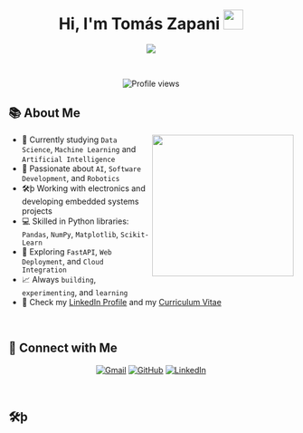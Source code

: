 <h1 align="center">Hi, I'm Tomás Zapani <img src="https://media.giphy.com/media/hvRJCLFzcasrR4ia7z/giphy.gif" width="35"></h1>

<p align="center">
  <a href="https://github.com/tu_usuario"><img src="https://readme-typing-svg.herokuapp.com?font=Fira+Code&color=%2300C7FF&size=25&center=true&vCenter=true&width=600&height=100&lines=Data+Science+%7C+Machine+Learning+%7C+Artificial+Intelligence+%7C+Python+Developer+%7C+Robotics+%26+Electronics+Enthusiast+%7C+Always+Learning"/></a>
</p>

<br>

<p align="center"> 
	<img src="https://komarev.com/ghpvc/?username=tu_usuario&label=Profile%20views&color=0e75b6&style=flat" alt="Profile views"/> 
</p>

## 📚 About Me

<picture> <img align="right" src="https://media.giphy.com/media/qgQUggAC3Pfv687qPC/giphy.gif" width="250px"></picture>

- 🏫 Currently studying `Data Science`, `Machine Learning` and `Artificial Intelligence`
- 🫠 Passionate about `AI`, `Software Development`, and `Robotics`
- 🛠þ Working with electronics and developing embedded systems projects
- 💻 Skilled in Python libraries: `Pandas`, `NumPy`, `Matplotlib`, `Scikit-Learn`
- 🚀 Exploring `FastAPI`, `Web Deployment`, and `Cloud Integration`
- 📈 Always `building`, `experimenting`, and `learning`
- 🔗 Check my [LinkedIn Profile](https://www.linkedin.com/in/tomas-zapani-736722234/) and my [Curriculum Vitae](https://www.linkedin.com/in/tomas-zapani-736722234/)

<br>

## 👤 Connect with Me

<p align="center">
  <a href="mailto:tu_email@example.com"><img src="https://img.shields.io/badge/email-%23D14836.svg?style=plastic&logo=gmail&logoColor=white" alt="Gmail"/></a>
  <a href="https://github.com/tu_usuario"><img src="https://img.shields.io/badge/github-%23181717.svg?style=plastic&logo=github&logoColor=white" alt="GitHub"/></a>
  <a href="https://www.linkedin.com/in/tomas-zapani-736722234/"><img src="https://img.shields.io/badge/linkedin-%230077B5.svg?style=plastic&logo=linkedin&logoColor=white" alt="LinkedIn"/></a>
</p>

<br>

## 🛠þ
